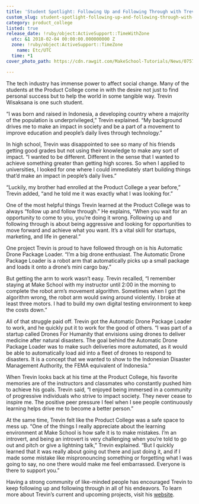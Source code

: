 ```yaml
---
title: 'Student Spotlight: Following Up and Following Through with Trevin Wisaksana'
custom_slug: student-spotlight-following-up-and-following-through-with-trevin-wisaksana
category: product_college
listed: true
release_date: !ruby/object:ActiveSupport::TimeWithZone
  utc: &1 2018-02-04 00:00:00.000000000 Z
  zone: !ruby/object:ActiveSupport::TimeZone
    name: Etc/UTC
  time: *1
cover_photo_path: https://cdn.rawgit.com/MakeSchool-Tutorials/News/07574e4d46c099ada5e2764c7d79205b95597c18//880a7204-47a7-4d6b-959f-7cc282f5a4b9/cover_photo.jpeg

---
```

The tech industry has immense power to affect social change. Many of the students at the Product College come in with the desire not just to find personal success but to help the world in some tangible way. Trevin Wisaksana is one such student.

“I was born and raised in Indonesia, a developing country where a majority of the population is underprivileged,” Trevin explained. “My background drives me to make an impact in society and be a part of a movement to improve education and people’s daily lives through technology.”

In high school, Trevin was disappointed to see so many of his friends getting good grades but not using their knowledge to make any sort of impact. “I wanted to be different. Different in the sense that I wanted to achieve something greater than getting high scores. So when I applied to universities, I looked for one where I could immediately start building things that’d make an impact in people’s daily lives.”

“Luckily, my brother had enrolled at the Product College a year before,” Trevin added, “and he told me it was exactly what I was looking for.” 

One of the most helpful things Trevin learned at the Product College was to always “follow up and follow through.” He explains, “When you wait for an opportunity to come to you, you’re doing it wrong. Following up and following through is about being aggressive and looking for opportunities to move forward and achieve what you want. It’s a vital skill for startups, marketing, and life in general.”

One project Trevin is proud to have followed through on is his Automatic Drone Package Loader. “I’m a big drone enthusiast. The Automatic Drone Package Loader is a robot arm that automatically picks up a small package and loads it onto a drone’s mini cargo bay.”

But getting the arm to work wasn’t easy. Trevin recalled, “I remember staying at Make School with my instructor until 2:00 in the morning to complete the robot arm’s movement algorithm. Sometimes when I got the algorithm wrong, the robot arm would swing around violently. I broke at least three motors. I had to build my own digital testing environment to keep the costs down.”

All of that struggle paid off. Trevin got the Automatic Drone Package Loader to work, and he quickly put it to work for the good of others. “I was part of a startup called Drones For Humanity that envisions using drones to deliver medicine after natural disasters. The goal behind the Automatic Drone Package Loader was to make such deliveries more automated, as it would be able to automatically load aid into a fleet of drones to respond to disasters. It is a concept that we wanted to show to the Indonesian Disaster Management Authority, the FEMA equivalent of Indonesia.”

When Trevin looks back at his time at the Product College, his favorite memories are of the instructors and classmates who constantly pushed him to achieve his goals. Trevin said, “I enjoyed being immersed in a community of progressive individuals who strive to impact society. They never cease to inspire me. The positive peer pressure I feel when I see people continuously learning helps drive me to become a better person.” 

At the same time, Trevin felt like the Product College was a safe space to mess up. “One of the things I really appreciate about the learning environment at Make School is how safe it is to make mistakes. I’m an introvert, and being an introvert is very challenging when you’re told to go out and pitch or give a lightning talk,” Trevin explained. “But I quickly learned that it was really about going out there and just doing it, and if I made some mistake like mispronouncing something or forgetting what I was going to say, no one there would make me feel embarrassed. Everyone is there to support you.”

Having a strong community of like-minded people has encouraged Trevin to keep following up and following through in all of his endeavors. To learn more about Trevin’s current and upcoming projects, visit his [website](http://trevinwisaksana.com/).
